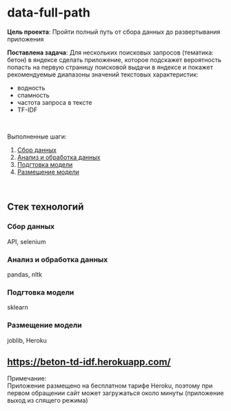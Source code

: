 # data-full-path

**Цель проекта**: Пройти полный путь от сбора данных до развертывания приложения <br>

**Поставлена задача**: Для нескольких поисковых запросов (тематика: бетон) в яндексе сделать приложение, которое подскажет вероятность попасть на первую страницу поисковой выдачи в яндексе и покажет рекомендуемые диапазоны значений текстовых характеристик: 
- водность
- спамность
- частота запроса в тексте
- TF-IDF
<br>

Выполненные шаги:  

1.  <a href="/collect">Сбор данных</a>
2.  <a href="/analysis">Анализ и обработка данных</a>
3.  <a href="/prepareToDeploy">Подгтовка модели</a>
4.  <a href="/app">Размещение модели</a>

<br>

## Стек технологий

### Сбор данных
API, selenium

### Анализ и обработка данных
pandas, nltk

### Подгтовка модели
sklearn

### Размещение модели
joblib, Heroku

## https://beton-td-idf.herokuapp.com/
Примечание:<br>
Приложение размещено на бесплатном тарифе Heroku, поэтому при первом обращении сайт может загружаться около минуты (приложение выход из спящего режима)
